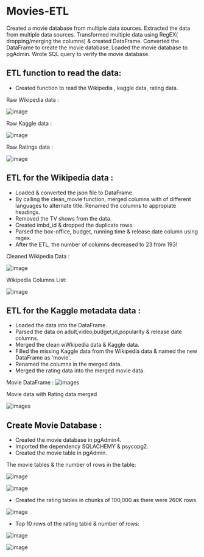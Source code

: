 # Movies-ETL 
Created a movie database from multiple data sources.
Extracted the data from multiple data sources. Transformed multiple data using RegEX( dropping/merging the columns) & created DataFrame. Converted the DataFrame to create the movie database. Loaded the movie database to pgAdmin. Wrote SQL query to verify the movie database.

## ETL function to read the data:    

* Created function to read the Wikipedia , kaggle data, rating data. 

Raw Wikipedia data :

![image](IMAGES/del1_wiki.PNG)

Raw Kaggle data :

![image](IMAGES/del1_kaggle.PNG)

Raw Ratings data :

![image](IMAGES/del1_ratings.PNG)

## ETL for the Wikipedia data :  
* Loaded & converted the json file to DataFrame.
* By calling the clean_movie function, merged columns with of different languages to alternate title. Renamed the columns to appropiate headings.
* Removed the TV shows from the data.
* Created imbd_id & dropped the duplicate rows.
* Parsed the box-office, budget, running time & release date column using regex.
* After the ETL, the number of columns decreased to 23 from 193!

Cleaned Wikipedia Data :

![image](IMAGES/wiki_movies_df.PNG)

Wikipedia Columns List:

![image](IMAGES/wiki_movies_columns.PNG)

## ETL for the Kaggle metadata data : 
* Loaded the data into the DataFrame.
* Parsed the data on adult,video,budget,id,popularity & release date columns.
* Merged the clean wWkipedia data & Kaggle data. 
* Filled the missing Kaggle data from the Wikipedia data & named the new DataFrame as 'movie'.
* Renamed the columns in the merged data.
* Merged the rating data into the merged movie data.

Movie DataFrame :
![images](IMAGES/del2_kaggle2.PNG)

Movie data with Rating data merged

![images](IMAGES/del2_kaggle1.PNG)

## Create Movie Database : 
* Created the movie database in pgAdmin4.
* Imported the dependency SQLACHEMY & psycopg2.
* Created the movie table in pgAdmin.

The movie  tables & the number of rows in the table:

![image](IMAGES/del4_table.PNG)

![image](IMAGES/movies_table.PNG)

* Created the rating tables in chunks of 100,000 as there were 260K rows.

![image](IMAGES/creating_ratings_table.PNG)

* Top 10 rows of the rating table & number of rows:

![image](IMAGES/del4_ratings.PNG)

![image](IMAGES/ratings_table.PNG)



